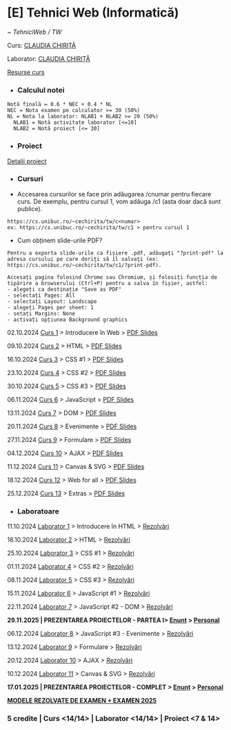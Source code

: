 # [E] Tehnici Web (Informatică)

~ *TehniciWeb / TW*

Curs: [CLAUDIA CHIRIȚĂ](mailto:claudia-elena.chirita@unibuc.ro)

Laborator: [CLAUDIA CHIRIȚĂ](mailto:claudia-elena.chirita@unibuc.ro)

[Resurse curs](https://cs.unibuc.ro/~cechirita/tw/)


* ### Calculul notei

```
Notă finală = 0.6 * NEC + 0.4 * NL
NEC = Nota examen pe calculator >= 30 (50%)
NL = Nota la laborator: NLAB1 + NLAB2 >= 20 (50%)
  NLAB1 = Notă activitate laborator [<=10]
  NLAB2 = Notă proiect [<= 30]
```

* ### Proiect

[Detalii proiect](./Proiect/)

* ### Cursuri

- Accesarea cursurilor se face prin adăugarea /cnumar pentru fiecare curs. De exemplu, pentru cursul 1, vom adăuga /c1 (asta doar dacă sunt publice).

```
https://cs.unibuc.ro/~cechirita/tw/c<numar>
ex: https://cs.unibuc.ro/~cechirita/tw/c1 > pentru cursul 1
```

- Cum obținem slide-urile PDF?

```
Pentru a exporta slide-urile ca fișiere .pdf, adăugați "?print-pdf" la adresa cursului pe care doriți să îl salvați (ex: https://cs.unibuc.ro/~cechirita/tw/c1/?print-pdf). 

Accesați pagina folosind Chrome sau Chromium, și folosiți funcția de tipărire a browserului (Ctrl+P) pentru a salva în fișier, astfel:
- alegeți ca destinație "Save as PDF"
- selectați Pages: All
- selectați Layout: Landscape
- alegeți Pages per sheet: 1
- setați Margins: None
- activați opțiunea Background graphics
```


02.10.2024 [Curs 1](https://cs.unibuc.ro/~cechirita/tw/c1) > Introducere în Web > [PDF Slides](./Cursuri/Cursul%2001%20-%20Introducere%20in%20Web.pdf)

09.10.2024 [Curs 2](https://cs.unibuc.ro/~cechirita/tw/c2) > HTML > [PDF Slides](./Cursuri/Cursul%2002%20-%20HTML.pdf)

16.10.2024 [Curs 3](https://cs.unibuc.ro/~cechirita/tw/c3) > CSS #1 > [PDF Slides](./Cursuri/Cursul%2003%20-%20CSS%201.pdf)

23.10.2024 [Curs 4](https://cs.unibuc.ro/~cechirita/tw/c4) > CSS #2 > [PDF Slides](./Cursuri/Cursul%2004%20-%20CSS%202.pdf)

30.10.2024 [Curs 5](https://cs.unibuc.ro/~cechirita/tw/c5) > CSS #3 > [PDF Slides](./Cursuri/Cursul%2005%20-%20CSS%203.pdf)

06.11.2024 [Curs 6](https://cs.unibuc.ro/~cechirita/tw/c6) > JavaScript > [PDF Slides](./Cursuri/Cursul%2006%20-%20JavaScript.pdf)

13.11.2024 [Curs 7](https://cs.unibuc.ro/~cechirita/tw/c7) > DOM > [PDF Slides](./Cursuri/Cursul%2007%20-%20DOM.pdf)

20.11.2024 [Curs 8](https://cs.unibuc.ro/~cechirita/tw/c8) > Evenimente > [PDF Slides](./Cursuri/Cursul%2008%20-%20Evenimente.pdf)

27.11.2024 [Curs 9](https://cs.unibuc.ro/~cechirita/tw/c9) > Formulare > [PDF Slides](./Cursuri/Cursul%2009%20-%20Formulare.pdf)

04.12.2024 [Curs 10](https://cs.unibuc.ro/~cechirita/tw/c10) > AJAX > [PDF Slides](./Cursuri/Cursul%2010%20-%20AJAX.pdf)

11.12.2024 [Curs 11](https://cs.unibuc.ro/~cechirita/tw/c11) > Canvas & SVG > [PDF Slides](./Cursuri/Cursul%2011%20-%20Canvas.%20SVG.pdf)

18.12.2024 [Curs 12](https://cs.unibuc.ro/~cechirita/tw/c12) > Web for all > [PDF Slides](./Cursuri/Cursul%2012%20-%20Web%204%20All.pdf)

25.12.2024 [Curs 13](https://cs.unibuc.ro/~cechirita/tw/c13) > Extras > [PDF Slides](./Cursuri/Cursul%2013%20-%20Extras.pdf)

* ### Laboratoare

11.10.2024 [Laborator 1](./Laboratoare/Laborator%2001/) > Introducere în HTML > [Rezolvări]()

18.10.2024 [Laborator 2](./Laboratoare/Laborator%2002/) > HTML > [Rezolvări]()

25.10.2024 [Laborator 3](./Laboratoare/Laborator%2003/) > CSS #1 > [Rezolvări]()

01.11.2024 [Laborator 4](./Laboratoare/Laborator%2004/) > CSS #2 > [Rezolvări]()

08.11.2024 [Laborator 5](./Laboratoare/Laborator%2005/) > CSS #3 > [Rezolvări]()

15.11.2024 [Laborator 6](./Laboratoare/Laborator%2006/) > JavaScript #1 > [Rezolvări]()

22.11.2024 [Laborator 7](./Laboratoare/Laborator%2007/) > JavaScript #2 - DOM > [Rezolvări]()

**29.11.2025 | PREZENTAREA PROIECTELOR - PARTEA I> [Enunț](./Proiect/) > [Personal](https://github.com/vlaxcs/Stardew-Valley-Presentation-Website)**

06.12.2024 [Laborator 8](./Laboratoare/Laborator%2008/) > JavaScript #3 - Evenimente > [Rezolvări]()

13.12.2024 [Laborator 9](./Laboratoare/Laborator%2009/) > Formulare > [Rezolvări]()

20.12.2024 [Laborator 10](./Laboratoare/Laborator%2010/) > AJAX > [Rezolvări]()

10.12.2024 [Laborator 11](./Laboratoare/Laborator%2011/) > Canvas & SVG > [Rezolvări]()

**17.01.2025 | PREZENTAREA PROIECTELOR - COMPLET > [Enunț](./Proiect/) > [Personal](https://github.com/vlaxcs/Stardew-Valley-Presentation-Website)**

**[MODELE REZOLVATE DE EXAMEN + EXAMEN 2025](./Examen/)**

### **5 credite | Curs <14/14> | Laborator <14/14> | Proiect <7 & 14>**